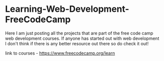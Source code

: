# Learning-Web-Development-FreeCodeCamp

Here I am just posting all the projects that are part of the free code camp web development courses. If anyone has started out with web development I don't think if there is any better resource out there so do check it out!

link to courses - https://www.freecodecamp.org/learn
